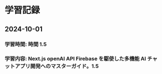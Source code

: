 # 学習記録

## 2024-10-01

### 学習時間: 時間 1.5

### 学習内容: Next.js openAI API Firebase を駆使した多機能 AI チャットアプリ開発へのマスターガイド。1.5
